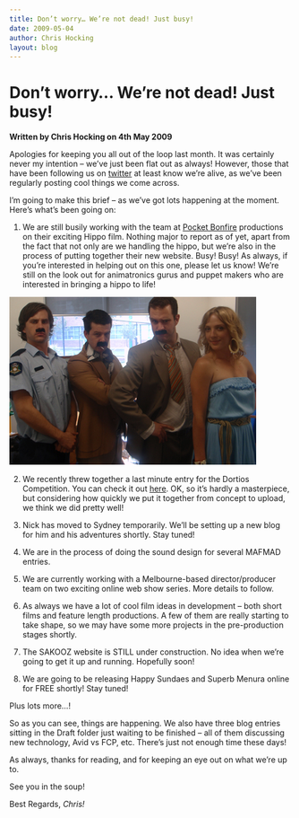 ```yaml
---
title: Don’t worry… We’re not dead! Just busy!
date: 2009-05-04
author: Chris Hocking
layout: blog
---
```

# Don’t worry… We’re not dead! Just busy!

**Written by Chris Hocking on 4th May 2009**

Apologies for keeping you all out of the loop last month. It was certainly never my intention – we’ve just been flat out as always! However, those that have been following us on [twitter](http://www.twitter.com/latenitefilms "twitter") at least know we’re alive, as we’ve been regularly posting cool things we come across.

I’m going to make this brief – as we’ve got lots happening at the moment. Here’s what’s been going on:

1. We are still busily working with the team at [Pocket Bonfire](http://www.pocketbonfire.com "Pocket Bonfire Productions") productions on their exciting Hippo film. Nothing major to report as of yet, apart from the fact that not only are we handling the hippo, but we’re also in the process of putting together their new website. Busy! Busy! As always, if you’re interested in helping out on this one, please let us know! We’re still on the look out for animatronics gurus and puppet makers who are interested in bringing a hippo to life!

![Doritos Competition](/static/blog/2009-05-doritos_competition.jpg "Doritos Competition")

2. We recently threw together a last minute entry for the Dortios Competition. You can check it out [here](http://www.doritos.com.au/?sq=5052 "Doritos Competition"). OK, so it’s hardly a masterpiece, but considering how quickly we put it together from concept to upload, we think we did pretty well!

3. Nick has moved to Sydney temporarily. We’ll be setting up a new blog for him and his adventures shortly. Stay tuned!

4. We are in the process of doing the sound design for several MAFMAD entries.

5. We are currently working with a Melbourne-based director/producer team on two exciting online web show series. More details to follow.

6. As always we have a lot of cool film ideas in development – both short films and feature length productions. A few of them are really starting to take shape, so we may have some more projects in the pre-production stages shortly.

7. The SAKOOZ website is STILL under construction. No idea when we’re going to get it up and running. Hopefully soon!

8. We are going to be releasing Happy Sundaes and Superb Menura online for FREE shortly! Stay tuned!

Plus lots more…!

So as you can see, things are happening. We also have three blog entries sitting in the Draft folder just waiting to be finished – all of them discussing new technology, Avid vs FCP, etc. There’s just not enough time these days!

As always, thanks for reading, and for keeping an eye out on what we’re up to.

See you in the soup!

Best Regards, *Chris!*